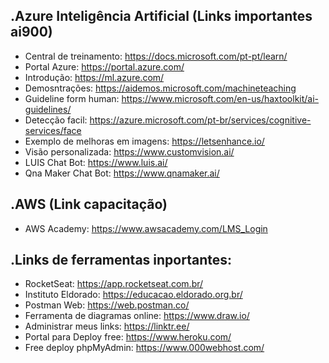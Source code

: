 .Azure Inteligência Artificial (Links importantes ai900)
----------
- Central de treinamento: https://docs.microsoft.com/pt-pt/learn/
- Portal Azure: https://portal.azure.com/
- Introdução: https://ml.azure.com/
- Demosntrações: https://aidemos.microsoft.com/machineteaching
- Guideline form human: https://www.microsoft.com/en-us/haxtoolkit/ai-guidelines/
- Detecção facil: https://azure.microsoft.com/pt-br/services/cognitive-services/face
- Exemplo de melhoras em imagens: https://letsenhance.io/
- Visão personalizada: https://www.customvision.ai/
- LUIS Chat Bot:  https://www.luis.ai/
- Qna Maker Chat Bot: https://www.qnamaker.ai/

.AWS (Link capacitação)
----------
- AWS Academy: https://www.awsacademy.com/LMS_Login

.Links de ferramentas inportantes:
----------
- RocketSeat: https://app.rocketseat.com.br/
- Instituto Eldorado: https://educacao.eldorado.org.br/
- Postman Web: https://web.postman.co/
- Ferramenta de diagramas online: https://www.draw.io/
- Administrar meus links: https://linktr.ee/
- Portal para Deploy free: https://www.heroku.com/
- Free deploy phpMyAdmin: https://www.000webhost.com/


